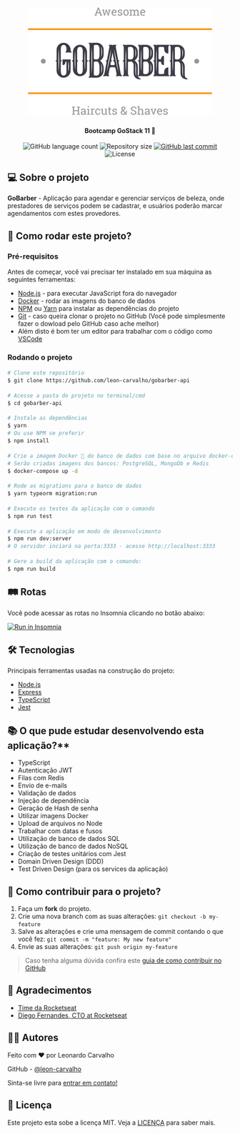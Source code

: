 <h1 align="center">
  <img src="./github-docs/logo.svg"></img>
</h1>

<h4 align="center"> Bootcamp GoStack 11 🚀</h4>

<p align="center">
  <img alt="GitHub language count" src="https://img.shields.io/github/languages/count/leon-carvalho/gobarber-api?color=%2304D361">

  <img alt="Repository size" src="https://img.shields.io/github/repo-size/leon-carvalho/gobarber-api">

  <a href="https://github.com/leon-carvalho/gobarber-api/commits/master">
    <img alt="GitHub last commit" src="https://img.shields.io/github/last-commit/leon-carvalho/gobarber-api">
  </a>

  <img alt="License" src="https://img.shields.io/badge/license-MIT-brightgreen">
  </a>
</p>

## 💻 Sobre o projeto

**GoBarber** - Aplicação para agendar e gerenciar serviços de beleza, onde prestadores de serviços podem se cadastrar, e usuários poderão marcar agendamentos com estes provedores.

## 🚀 Como rodar este projeto?

### Pré-requisitos

Antes de começar, você vai precisar ter instalado em sua máquina as seguintes ferramentas:

- [Node.js][nodejs] - para executar JavaScript fora do navegador
- [Docker][docker] - rodar as imagens do banco de dados
- [NPM] ou [Yarn] para instalar as dependências do projeto
- [Git](https://git-scm.com) - caso queira clonar o projeto no GitHub (Você pode simplesmente fazer o dowload pelo GitHub caso ache melhor)
- Além disto é bom ter um editor para trabalhar com o código como [VSCode][vscode]

###  Rodando o projeto

```bash
# Clone este repositório
$ git clone https://github.com/leon-carvalho/gobarber-api

# Acesse a pasta do projeto no terminal/cmd
$ cd gobarber-api

# Instale as dependências
$ yarn
# Ou use NPM se preferir
$ npm install

# Crie a imagem Docker 🐳 do banco de dados com base no arquivo docker-compose.yml
# Serão criadas imagens dos bancos: PostgreSQL, MongoDb e Redis
$ docker-compose up -d

# Rode as migrations para o banco de dados
$ yarn typeorm migration:run

# Execute os testes da aplicação com o comando
$ npm run test

# Execute a aplicação em modo de desenvolvimento
$ npm run dev:server
# O servidor inciará na porta:3333 - acesse http://localhost:3333

# Gere a build da aplicação com o comando:
$ npm run build
```

## 🛤 Rotas

Você pode acessar as rotas no Insomnia clicando no botão abaixo:

<a href="https://insomnia.rest/run/?label=GoBarber&uri=https%3A%2F%2Fgithub.com%2Fleon-carvalho%2Fgobarber-api%2Fblob%2Fmaster%2Finsomnia-gobarber.json" target="_blank"><img src="https://insomnia.rest/images/run.svg" alt="Run in Insomnia"></a>

## 🛠 Tecnologias

Principais ferramentas usadas na construção do projeto:

- [Node.js][nodejs]
- [Express][express]
- [TypeScript][typescript]
- [Jest][jest]

## 📚 O que pude estudar desenvolvendo esta aplicação?**
- TypeScript
- Autenticação JWT
- Filas com Redis
- Envio de e-mails
- Validação de dados
- Injeção de dependência
- Geração de Hash de senha
- Utilizar imagens Docker
- Upload de arquivos no Node
- Trabalhar com datas e fusos
- Utilização de banco de dados SQL
- Utilização de banco de dados NoSQL
- Criação de testes unitários com Jest
- Domain Driven Design (DDD)
- Test Driven Design (para os services da aplicação)

## 🤔 Como contribuir para o projeto?
1. Faça um **fork** do projeto.
2. Crie uma nova branch com as suas alterações: `git checkout -b my-feature`
3. Salve as alterações e crie uma mensagem de commit contando o que você fez: `git commit -m "feature: My new feature"`
4. Envie as suas alterações: `git push origin my-feature`

> Caso tenha alguma dúvida confira este [guia de como contribuir no GitHub](https://github.com/firstcontributions/first-contributions)

## 👏 Agradecimentos
- [Time da Rocketseat][rs]
- [Diego Fernandes, CTO at Rocketseat][diego3g]

## ✍🏽 Autores

Feito com ❤️ por Leonardo Carvalho 

GitHub - [@leon-carvalho](https://github.com/leon-carvalho/)

Sinta-se livre para [entrar em contato!](https://www.linkedin.com/in/leonardo-dev/)

## 📝 Licença
Este projeto esta sobe a licença MIT. Veja a [LICENÇA](./LICENSE) para saber mais.

[nodejs]: https://nodejs.org/
[npm]: https://www.npmjs.com/
[express]: https://expressjs.com/pt-br/
[typescript]: https://www.typescriptlang.org/
[jest]: https://www.jestjs.io
[supertest]: https://github.com/visionmedia/supertest
[ts-node]: https://www.npmjs.com/package/ts-node
[yarn]: https://yarnpkg.com/
[vscode]: https://code.visualstudio.com/
[vceditconfig]: https://marketplace.visualstudio.com/items?itemName=EditorConfig.EditorConfig
[vceslint]: https://marketplace.visualstudio.com/items?itemName=dbaeumer.vscode-eslint
[prettier]: https://marketplace.visualstudio.com/items?itemName=esbenp.prettier-vscode
[rs]: https://rocketseat.com.br
[diego3g]: https://github.com/diego3g
[docker]: https://www.docker.com/
